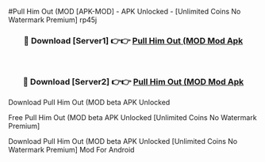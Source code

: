#Pull Him Out (MOD [APK-MOD] - APK Unlocked - [Unlimited Coins No Watermark Premium] rp45j



<div align="center">

<h3>🔴 Download [Server1] 👉👉 <a href="https://momento.my/?title=Pull_Him_Out_(MOD">Pull Him Out (MOD Mod Apk</a></h3><br>

<h3>🔴 Download [Server2] 👉👉 <a href="https://momento.my/?title=Pull_Him_Out_(MOD">Pull Him Out (MOD Mod Apk</a></h3>
</div>



Download Pull Him Out (MOD beta APK Unlocked

Free Pull Him Out (MOD beta APK Unlocked [Unlimited Coins No Watermark Premium]

Download Pull Him Out (MOD beta APK Unlocked [Unlimited Coins No Watermark Premium] Mod For Android
